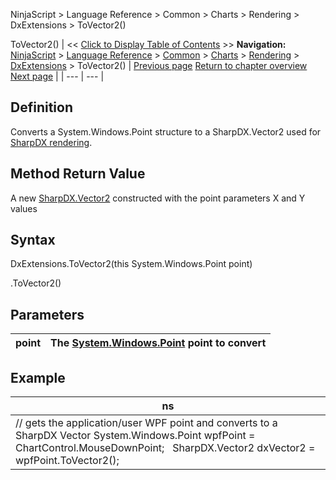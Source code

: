﻿
NinjaScript > Language Reference > Common > Charts > Rendering > DxExtensions > ToVector2()

ToVector2()
| << [Click to Display Table of Contents](dxextensions_tovector2.md) >> **Navigation:**     [NinjaScript](ninjascript-1.md) > [Language Reference](language_reference_wip-1.md) > [Common](common-1.md) > [Charts](chart-1.md) > [Rendering](rendering-1.md) > [DxExtensions](dxextensions-1.md) > ToVector2() | [Previous page](dxextensions_todxbrush-1.md) [Return to chapter overview](dxextensions-1.md) [Next page](forcerefresh-1.md) |
| --- | --- |
## Definition
Converts a System.Windows.Point structure to a SharpDX.Vector2 used for [SharpDX rendering](using_sharpdx_for_custom_chart_rendering-1.md).
## 
## Method Return Value
A new [SharpDX.Vector2](sharpdx_vector2-1.md) constructed with the point parameters X and Y values
## 
## Syntax
DxExtensions.ToVector2(this System.Windows.Point point)  

<point>.ToVector2()
 
## Parameters
| point | The [System.Windows.Point](https://msdn.microsoft.com/en-us/library/system.windows.point(v=vs.110).aspx) point to convert |
| --- | --- |

## 
## 
## Example
| ns |
| --- |
| // gets the application/user WPF point and converts to a SharpDX Vector  System.Windows.Point wpfPoint = ChartControl.MouseDownPoint;   SharpDX.Vector2 dxVector2 = wpfPoint.ToVector2(); |
